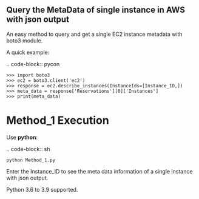 ## Query the MetaData of single instance in AWS with json output

An easy method to query and get a single EC2 instance metadata with boto3 module.

A quick example:

.. code-block:: pycon

    >>> import boto3
    >>> ec2 = boto3.client('ec2')
    >>> response = ec2.describe_instances(InstanceIds=[Instance_ID,])
    >>> meta_data = response['Reservations'][0]['Instances']
    >>> print(meta_data)

Method_1 Execution
==================

Use **python**:

.. code-block:: sh

    python Method_1.py

Enter the Instance_ID to see the meta data information of a single instance with json output.

Python 3.6 to 3.9 supported.


